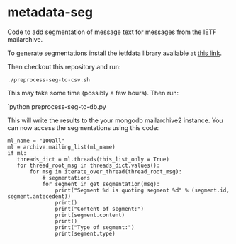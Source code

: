 # metadata-seg
Code to add segmentation of message text for messages from the IETF mailarchive. 

To generate segmentations install the ietfdata library available at [this link](https://github.com/glasgow-ipl/ietfdata/).

Then checkout this repository and run:

`./preprocess-seg-to-csv.sh`

This may take some time (possibly a few hours). Then run:

`python preprocess-seg-to-db.py

This will write the results to the your mongodb mailarchive2 instance.
You can now access the segmentations using this code:

```
ml_name = "100all"
ml = archive.mailing_list(ml_name)
if ml:
   threads_dict = ml.threads(this_list_only = True)
   for thread_root_msg in threads_dict.values():
       for msg in iterate_over_thread(thread_root_msg):                            
           # segmentations 
           for segment in get_segmentation(msg):
               print("Segment %d is quoting segment %d" % (segment.id, segment.antecedent))
               print()
               print("Content of segment:")
               print(segment.content)
               print()
               print("Type of segment:")
               print(segment.type)
```
